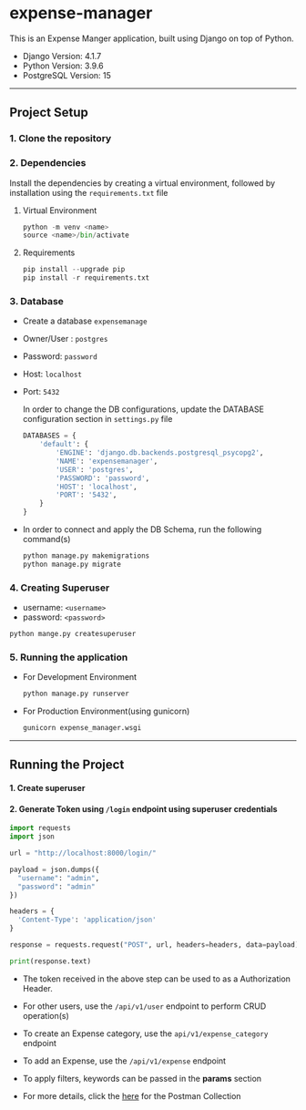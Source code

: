 # expense-manager

This is an Expense Manger application, built using Django on top of Python.

-   Django Version: 4.1.7
-   Python Version: 3.9.6
-   PostgreSQL Version: 15

---

## Project Setup

### 1. Clone the repository

### 2. Dependencies

Install the dependencies by creating a virtual environment, followed by installation using the `requirements.txt` file

1. Virtual Environment

    ```Python
    python -m venv <name>
    source <name>/bin/activate
    ```

2. Requirements

    ```Python
    pip install --upgrade pip
    pip install -r requirements.txt
    ```

### 3. Database

-   Create a database `expensemanage`
-   Owner/User : `postgres`
-   Password: `password`
-   Host: `localhost`
-   Port: `5432`

    In order to change the DB configurations, update the DATABASE configuration section in `settings.py` file

    ```Python
    DATABASES = {
        'default': {
            'ENGINE': 'django.db.backends.postgresql_psycopg2',
            'NAME': 'expensemanager',
            'USER': 'postgres',
            'PASSWORD': 'password',
            'HOST': 'localhost',
            'PORT': '5432',
        }
    }
    ```

-   In order to connect and apply the DB Schema, run the following command(s)

    ```Python
    python manage.py makemigrations
    python manage.py migrate
    ```

### 4. Creating Superuser

-   username: `<username>`
-   password: `<password>`

```python
python mange.py createsuperuser
```

### 5. Running the application

-   For Development Environment

    ```Python
    python manage.py runserver
    ```

-   For Production Environment(using gunicorn)

    ```Python
    gunicorn expense_manager.wsgi
    ```

---

## Running the Project

#### 1. Create superuser

#### 2. Generate Token using `/login` endpoint using superuser credentials

```Python
import requests
import json

url = "http://localhost:8000/login/"

payload = json.dumps({
  "username": "admin",
  "password": "admin"
})

headers = {
  'Content-Type': 'application/json'
}

response = requests.request("POST", url, headers=headers, data=payload)

print(response.text)

```

-   The token received in the above step can be used to as a Authorization Header.

-   For other users, use the `/api/v1/user` endpoint to perform CRUD operation(s)

-   To create an Expense category, use the `api/v1/expense_category` endpoint

-   To add an Expense, use the `/api/v1/expense` endpoint

-   To apply filters, keywords can be passed in the <b>params</b> section

-   For more details, click the [here](https://api.postman.com/collections/14667962-2a238661-79bf-442b-b0a3-a2ecb0ce03bb?access_key=PMAT-01GT1XWBPAH5E5TYE8XEN6YD1F) for the Postman Collection
